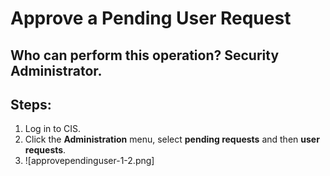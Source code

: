 # Approve a Pending User Request
## Who can perform this operation? Security Administrator.
## Steps:
1. Log in to CIS.
2. Click the **Administration** menu, select **pending requests** and then **user requests**.
3. ![approvependinguser-1-2.png]

